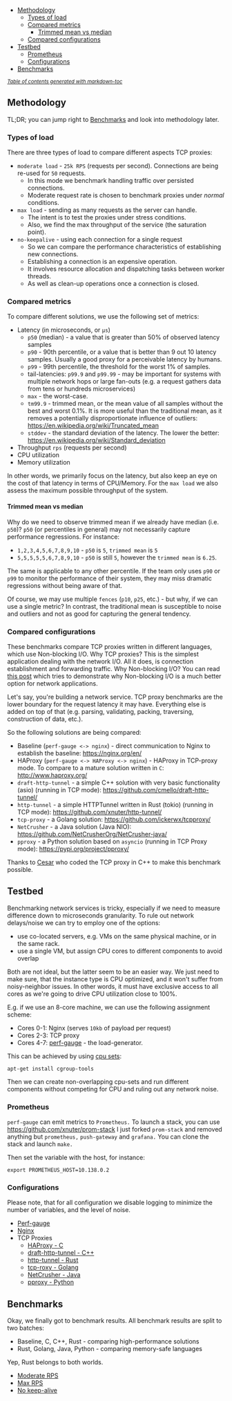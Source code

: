 - [Methodology](#methodology)
  * [Types of load](#types-of-load)
  * [Compared metrics](#compared-metrics)
    + [Trimmed mean vs median](#trimmed-mean-vs-median)
  * [Compared configurations](#compared-configurations)
- [Testbed](#testbed)
  * [Prometheus](#prometheus)
  * [Configurations](#configurations)
- [Benchmarks](#benchmarks)

<small><i><a href='http://ecotrust-canada.github.io/markdown-toc/'>Table of contents generated with markdown-toc</a></i></small>

## Methodology

TL;DR; you can jump right to [Benchmarks](#benchmarks) and look into methodology later.

### Types of load

There are three types of load to compare different aspects TCP proxies:

* `moderate load` - `25k RPS` (requests per second). Connections are being re-used for `50` requests.
  * In this mode we benchmark handling traffic over persisted connections.
  * Moderate request rate is chosen to benchmark proxies under _normal_ conditions. 
* `max load` - sending as many requests as the server can handle.
  * The intent is to test the proxies under stress conditions.
  * Also, we find the max throughput of the service (the saturation point).
* `no-keepalive` - using each connection for a single request 
  * So we can compare the performance characteristics of establishing new connections.
  * Establishing a connection is an expensive operation.
  * It involves resource allocation and dispatching tasks between worker threads.
  * As well as clean-up operations once a connection is closed. 
  
### Compared metrics

To compare different solutions, we use the following set of metrics:

* Latency (in microseconds, or `µs`)
  * `p50` (median) - a value that is greater than 50% of observed latency samples
  * `p90` - 90th percentile, or a value that is better than 9 out 10 latency samples. Usually a good proxy for a perceivable latency by humans.
  * `p99` - 99th percentile, the threshold for the worst 1% of samples.
  * tail-latencies: `p99.9` and `p99.99` - may be important for systems with multiple network hops or large fan-outs (e.g. a request gathers data from tens or hundreds microservices)
  * `max` - the worst-case. 
  * `tm99.9` - trimmed mean, or the mean value of all samples without the best and worst 0.1%. It is more useful than the traditional mean, as it removes a potentially disproportionate influence of outliers: https://en.wikipedia.org/wiki/Truncated_mean
  * `stddev` - the standard deviation of the latency. The lower the better: https://en.wikipedia.org/wiki/Standard_deviation
* Throughput `rps` (requests per second) 
* CPU utilization
* Memory utilization

In other words, we primarily focus on the latency, but also keep an eye on the cost of that latency in terms of CPU/Memory.
For the `max load` we also assess the maximum possible throughput of the system.

#### Trimmed mean vs median

Why do we need to observe trimmed mean if we already have median (i.e. `p50`)?
`p50` (or percentiles in general) may not necessarily capture performance regressions. For instance:

* `1,2,3,4,5,6,7,8,9,10` - `p50` is `5`, `trimmed mean` is `5`
* `5,5,5,5,5,6,7,8,9,10` - `p50` is still `5`, however the `trimmed mean` is `6.25`.

The same is applicable to any other percentile. If the team only uses `p90` or `p99` to monitor the performance of their system, they may miss dramatic regressions without being aware of that.

Of course, we may use multiple `fences` (`p10`, `p25`, etc.) - but why, if we can use a single metric?
In contrast, the traditional mean is susceptible to noise and outliers and not as good for capturing the general tendency. 

### Compared configurations

These benchmarks compare TCP proxies written in different languages, which use Non-blocking I/O.
Why TCP proxies? This is the simplest application dealing with the network I/O. All it does, is connection establishment and forwarding traffic.
Why Non-blocking I/O? You can read [this post](https://medium.com/swlh/distributed-systems-and-asynchronous-i-o-ef0f27655ce5) which tries to demonstrate why 
Non-blocking I/O is a much better option for network applications.

Let's say, you're building a network service. TCP proxy benchmarks are the lower boundary for the request latency it may have.
Everything else is added on top of that (e.g. parsing, validating, packing, traversing, construction of data, etc.).

So the following solutions are being compared:

* Baseline (`perf-gauge <-> nginx`) - direct communication to Nginx to establish the baseline: https://nginx.org/en/
* HAProxy (`perf-gauge <-> HAProxy <-> nginx`) - HAProxy in TCP-proxy mode. To compare to a mature solution written in `C`: http://www.haproxy.org/
* `draft-http-tunnel` - a simple C++ solution with very basic functionality (asio) (running in TCP mode): https://github.com/cmello/draft-http-tunnel/
* `http-tunnel` - a simple HTTPTunnel written in Rust (tokio) (running in TCP mode): https://github.com/xnuter/http-tunnel/
* `tcp-proxy` - a Golang solution: https://github.com/ickerwx/tcpproxy/
* `NetCrusher` - a Java solution (Java NIO): https://github.com/NetCrusherOrg/NetCrusher-java/
* `pproxy` - a Python solution based on `asyncio` (running in TCP Proxy mode): https://pypi.org/project/pproxy/

Thanks to [Cesar](https://github.com/cmello/) who coded the TCP proxy in C++ to make this benchmark possible.

## Testbed

Benchmarking network services is tricky, especially if we need to measure difference down to microseconds granularity.
To rule out network delays/noise we can try to employ one of the options:

* use co-located servers, e.g. VMs on the same physical machine, or in the same rack.
* use a single VM, but assign CPU cores to different components to avoid overlap 

Both are not ideal, but the latter seem to be an easier way. We just need to make sure, that the instance type is CPU optimized,
and it won't suffer from noisy-neighbor issues. In other words, it must have exclusive access to all cores as we're going to drive CPU utilization close to 100%.

E.g. if we use an 8-core machine, we can use the following assignment scheme:

* Cores 0-1: Nginx (serves `10kb` of payload per request)
* Cores 2-3: TCP proxy
* Cores 4-7: [perf-gauge](https://github.com/xnuter/perf-gauge) - the load-generator.

This can be achieved by using [cpu sets](https://codywu2010.wordpress.com/2015/09/27/cpuset-by-example/):

```
apt-get install cgroup-tools
```

Then we can create non-overlapping cpu-sets and run different components without competing for CPU and ruling out any network noise.

### Prometheus

`perf-gauge` can emit metrics to `Prometheus.` To launch a stack, you can use https://github.com/xnuter/prom-stack
I just forked `prom-stack` and removed anything but `prometheus,` `push-gateway` and `grafana.` You can clone the stack and launch `make.`

Then set the variable with the host, for instance:

```
export PROMETHEUS_HOST=10.138.0.2
```

### Configurations

Please note, that for all configuration we disable logging to minimize the number of variables, and the level of noise.

* [Perf-gauge](./perf-gauge-setup.md)
* [Nginx](nginx-config.md)
* TCP Proxies  
  * [HAProxy - C](haproxy-config.md)
  * [draft-http-tunnel - C++](cpp-config.md)
  * [http-tunnel - Rust](rust-config.md)
  * [tcp-roxy - Golang](golang-config.md)
  * [NetCrusher - Java](java-config.md)
  * [pproxy - Python](python-config.md)

## Benchmarks

Okay, we finally got to benchmark results. All benchmark results are split to two batches:

* Baseline, C, C++, Rust - comparing high-performance solutions
* Rust, Golang, Java, Python - comparing memory-safe languages

Yep, Rust belongs to both worlds. 

* [Moderate RPS](./moderate-tps.md)
* [Max RPS](./max-tps.md)
* [No keep-alive](./no-keepalive.md)